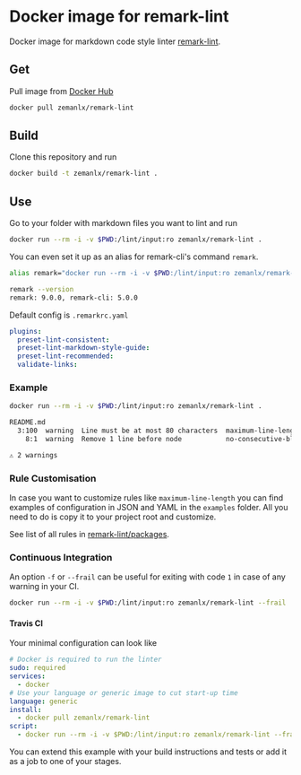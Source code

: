 # Docker image for remark-lint

Docker image for markdown code style linter [remark-lint](https://github.com/remarkjs/remark-lint).

## Get

Pull image from [Docker Hub](https://hub.docker.com/r/zemanlx/remark-lint/)

```bash
docker pull zemanlx/remark-lint
```

## Build

Clone this repository and run

```bash
docker build -t zemanlx/remark-lint .
```

## Use

Go to your folder with markdown files you want to lint and run

```bash
docker run --rm -i -v $PWD:/lint/input:ro zemanlx/remark-lint .
```

You can even set it up as an alias for remark-cli's command `remark`.

```bash
alias remark="docker run --rm -i -v $PWD:/lint/input:ro zemanlx/remark-lint"

remark --version
remark: 9.0.0, remark-cli: 5.0.0
```

Default config is `.remarkrc.yaml`

```yaml
plugins:
  preset-lint-consistent:
  preset-lint-markdown-style-guide:
  preset-lint-recommended:
  validate-links:
```

### Example

```bash
docker run --rm -i -v $PWD:/lint/input:ro zemanlx/remark-lint .

README.md
  3:100  warning  Line must be at most 80 characters  maximum-line-length         remark-lint
    8:1  warning  Remove 1 line before node           no-consecutive-blank-lines  remark-lint

⚠ 2 warnings
```

### Rule Customisation

In case you want to customize rules like `maximum-line-length` you can find
examples of configuration in JSON and YAML in the `examples` folder. All you
need to do is copy it to your project root and customize.

See list of all rules in [remark-lint/packages](https://github.com/remarkjs/remark-lint/tree/master/packages).

### Continuous Integration

An option `-f` or `--frail` can be useful for exiting with code `1` in case of
any warning in your CI.

```bash
docker run --rm -i -v $PWD:/lint/input:ro zemanlx/remark-lint --frail .
```

#### Travis CI

Your minimal configuration can look like

```yaml
# Docker is required to run the linter
sudo: required
services:
  - docker
# Use your language or generic image to cut start-up time
language: generic
install:
  - docker pull zemanlx/remark-lint
script:
  - docker run --rm -i -v $PWD:/lint/input:ro zemanlx/remark-lint --frail .
```

You can extend this example with your build instructions and tests or add it
as a job to one of your stages.
